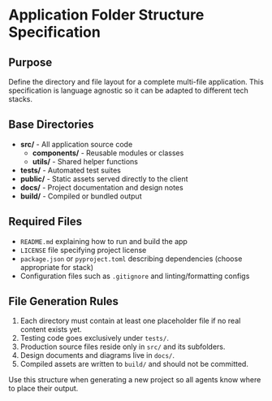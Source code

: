 # Application Folder Structure Specification

## Purpose
Define the directory and file layout for a complete multi-file application. This specification is language agnostic so it can be adapted to different tech stacks.

## Base Directories
- **src/** - All application source code
  - **components/** - Reusable modules or classes
  - **utils/** - Shared helper functions
- **tests/** - Automated test suites
- **public/** - Static assets served directly to the client
- **docs/** - Project documentation and design notes
- **build/** - Compiled or bundled output

## Required Files
- `README.md` explaining how to run and build the app
- `LICENSE` file specifying project license
- `package.json` or `pyproject.toml` describing dependencies (choose appropriate for stack)
- Configuration files such as `.gitignore` and linting/formatting configs

## File Generation Rules
1. Each directory must contain at least one placeholder file if no real content exists yet.
2. Testing code goes exclusively under `tests/`.
3. Production source files reside only in `src/` and its subfolders.
4. Design documents and diagrams live in `docs/`.
5. Compiled assets are written to `build/` and should not be committed.

Use this structure when generating a new project so all agents know where to place their output.
